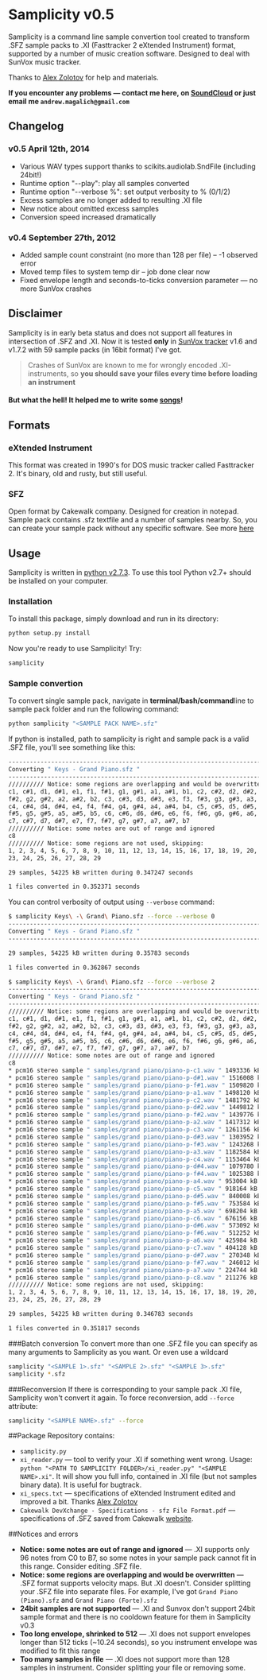 # Samplicity v0.5
Samplicity is a command line sample convertion tool created to transform .SFZ sample packs to .XI (Fasttracker 2 eXtended Instrument) format, supported by a number of music creation software. Designed to deal with SunVox music tracker.

Thanks to [Alex Zolotov](http://www.warmplace.ru/) for help and materials.

**If you encounter any problems — contact me here, on [SoundCloud](http://soundcloud.com/convergent) or just email me ```andrew.magalich@gmail.com```**

## Changelog

### v0.5 April 12th, 2014

* Various WAV types support thanks to scikits.audiolab.SndFile (including 24bit!)
* Runtime option "--play": play all samples converted
* Runtime option "--verbose %": set output verbosity to % (0/1/2)
* Excess samples are no longer added to resulting .XI file
* New notice about omitted excess samples
* Conversion speed increased dramatically

### v0.4 September 27th, 2012

* Added sample count constraint (no more than 128 per file) – -1 observed error
* Moved temp files to system temp dir – job done clear now
* Fixed envelope length and seconds-to-ticks conversion parameter — no more SunVox crashes

## Disclaimer
Samplicity is in early beta status and does not support all features in intersection of .SFZ and .XI. Now it is tested **only** in [SunVox tracker](http://www.warmplace.ru/soft/sunvox/) v1.6 and v1.7.2 with 59 sample packs (in 16bit format) I've got.

> Crashes of SunVox are known to me for wrongly encoded .XI-instruments, so **you should save your files every time before loading an instrument**

#### But what the hell! It helped me to write some [songs](http://soundcloud.com/convergent)!

## Formats
### eXtended Instrument
This format was created in 1990's for DOS music tracker called Fasttracker 2. It's binary, old and rusty, but still useful.
### SFZ
Open format by Cakewalk company. Designed for creation in notepad. Sample pack contains .sfz textfile and a number of samples nearby. So, you can create your sample pack without any specific software. See more [here](http://www.cakewalk.com/DevXchange/article.aspx?aid=108)

## Usage
Samplicity is written in [python v2.7.3](http://www.python.org/). To use this tool Python v2.7+ should be installed on your computer.

### Installation
To install this package, simply download and run in its directory:

```bash
python setup.py install
```

Now you're ready to use Samplicity! Try:

```bash
samplicity
```

### Sample convertion
To convert single sample pack, navigate in **terminal/bash/command**line to sample pack folder and run the following command:

```bash
python samplicity "<SAMPLE PACK NAME>.sfz"
```

If python is installed, path to samplicity is right and sample pack is a valid .SFZ file, you'll see something like this:

```bash
--------------------------------------------------------------------------------
Converting " Keys - Grand Piano.sfz "
--------------------------------------------------------------------------------
////////// Notice: some regions are overlapping and would be overwritten
c1, c#1, d1, d#1, e1, f1, f#1, g1, g#1, a1, a#1, b1, c2, c#2, d2, d#2, e2, f2,
f#2, g2, g#2, a2, a#2, b2, c3, c#3, d3, d#3, e3, f3, f#3, g3, g#3, a3, a#3, b3,
c4, c#4, d4, d#4, e4, f4, f#4, g4, g#4, a4, a#4, b4, c5, c#5, d5, d#5, e5, f5,
f#5, g5, g#5, a5, a#5, b5, c6, c#6, d6, d#6, e6, f6, f#6, g6, g#6, a6, a#6, b6,
c7, c#7, d7, d#7, e7, f7, f#7, g7, g#7, a7, a#7, b7
////////// Notice: some notes are out of range and ignored
c8
////////// Notice: some regions are not used, skipping:
1, 2, 3, 4, 5, 6, 7, 8, 9, 10, 11, 12, 13, 14, 15, 16, 17, 18, 19, 20, 21, 22,
23, 24, 25, 26, 27, 28, 29

29 samples, 54225 kB written during 0.347247 seconds

1 files converted in 0.352371 seconds
```

You can control verbosity of output using ```--verbose``` command:

```bash
$ samplicity Keys\ -\ Grand\ Piano.sfz --force --verbose 0
--------------------------------------------------------------------------------
Converting " Keys - Grand Piano.sfz "
--------------------------------------------------------------------------------

29 samples, 54225 kB written during 0.35783 seconds

1 files converted in 0.362867 seconds
```

```bash
$ samplicity Keys\ -\ Grand\ Piano.sfz --force --verbose 2
--------------------------------------------------------------------------------
Converting " Keys - Grand Piano.sfz "
--------------------------------------------------------------------------------
////////// Notice: some regions are overlapping and would be overwritten
c1, c#1, d1, d#1, e1, f1, f#1, g1, g#1, a1, a#1, b1, c2, c#2, d2, d#2, e2, f2,
f#2, g2, g#2, a2, a#2, b2, c3, c#3, d3, d#3, e3, f3, f#3, g3, g#3, a3, a#3, b3,
c4, c#4, d4, d#4, e4, f4, f#4, g4, g#4, a4, a#4, b4, c5, c#5, d5, d#5, e5, f5,
f#5, g5, g#5, a5, a#5, b5, c6, c#6, d6, d#6, e6, f6, f#6, g6, g#6, a6, a#6, b6,
c7, c#7, d7, d#7, e7, f7, f#7, g7, g#7, a7, a#7, b7
////////// Notice: some notes are out of range and ignored
c8
* pcm16 stereo sample " samples/grand piano/piano-p-c1.wav " 1493336 kB
* pcm16 stereo sample " samples/grand piano/piano-p-d#1.wav " 1516008 kB
* pcm16 stereo sample " samples/grand piano/piano-p-f#1.wav " 1509820 kB
* pcm16 stereo sample " samples/grand piano/piano-p-a1.wav " 1498120 kB
* pcm16 stereo sample " samples/grand piano/piano-p-c2.wav " 1481792 kB
* pcm16 stereo sample " samples/grand piano/piano-p-d#2.wav " 1449812 kB
* pcm16 stereo sample " samples/grand piano/piano-p-f#2.wav " 1439776 kB
* pcm16 stereo sample " samples/grand piano/piano-p-a2.wav " 1417312 kB
* pcm16 stereo sample " samples/grand piano/piano-p-c3.wav " 1261156 kB
* pcm16 stereo sample " samples/grand piano/piano-p-d#3.wav " 1303952 kB
* pcm16 stereo sample " samples/grand piano/piano-p-f#3.wav " 1243268 kB
* pcm16 stereo sample " samples/grand piano/piano-p-a3.wav " 1182584 kB
* pcm16 stereo sample " samples/grand piano/piano-p-c4.wav " 1153464 kB
* pcm16 stereo sample " samples/grand piano/piano-p-d#4.wav " 1079780 kB
* pcm16 stereo sample " samples/grand piano/piano-p-f#4.wav " 1025388 kB
* pcm16 stereo sample " samples/grand piano/piano-p-a4.wav " 953004 kB
* pcm16 stereo sample " samples/grand piano/piano-p-c5.wav " 918164 kB
* pcm16 stereo sample " samples/grand piano/piano-p-d#5.wav " 840008 kB
* pcm16 stereo sample " samples/grand piano/piano-p-f#5.wav " 753584 kB
* pcm16 stereo sample " samples/grand piano/piano-p-a5.wav " 698204 kB
* pcm16 stereo sample " samples/grand piano/piano-p-c6.wav " 676156 kB
* pcm16 stereo sample " samples/grand piano/piano-p-d#6.wav " 573092 kB
* pcm16 stereo sample " samples/grand piano/piano-p-f#6.wav " 512252 kB
* pcm16 stereo sample " samples/grand piano/piano-p-a6.wav " 425984 kB
* pcm16 stereo sample " samples/grand piano/piano-p-c7.wav " 404128 kB
* pcm16 stereo sample " samples/grand piano/piano-p-d#7.wav " 270348 kB
* pcm16 stereo sample " samples/grand piano/piano-p-f#7.wav " 246012 kB
* pcm16 stereo sample " samples/grand piano/piano-p-a7.wav " 224744 kB
* pcm16 stereo sample " samples/grand piano/piano-p-c8.wav " 211276 kB
////////// Notice: some regions are not used, skipping:
1, 2, 3, 4, 5, 6, 7, 8, 9, 10, 11, 12, 13, 14, 15, 16, 17, 18, 19, 20, 21, 22,
23, 24, 25, 26, 27, 28, 29

29 samples, 54225 kB written during 0.346783 seconds

1 files converted in 0.351817 seconds
```

###Batch conversion
To convert more than one .SFZ file you can specify as many arguments to Samplicity as you want. Or even use a wildcard

```bash
samplicity "<SAMPLE 1>.sfz" "<SAMPLE 2>.sfz" "<SAMPLE 3>.sfz"
samplicity *.sfz
```

###Reconversion
If there is corresponding to your sample pack .XI file, Samplicity won't convert it again. To force reconversion, add ```--force``` attribute:

```bash
samplicity "<SAMPLE NAME>.sfz" --force
```

##Package
Repository contains:

* ```samplicity.py```
* ```xi_reader.py``` — tool to verify your .XI if something went wrong. Usage: ```python "<PATH TO SAMPLICITY FOLDER>/xi_reader.py" "<SAMPLE NAME>.xi"```. It will show you full info, contained in .XI file (but not samples binary data). It is useful for bugtrack.
* ```xi_specs.txt``` — specifications of eXtended Instrument edited and improved a bit. Thanks [Alex Zolotov](http://www.warmplace.ru/)
* ```Cakewalk DevXchange - Specifications - sfz File Format.pdf``` — specifications of .SFZ saved from Cakewalk [website](http://www.cakewalk.com/DevXchange/article.aspx?aid=108).

##Notices and errors
* **Notice: some notes are out of range and ignored** — .XI supports only 96 notes from C0 to B7, so some notes in your sample pack cannot fit in this range. Consider editing .SFZ file.
* **Notice: some regions are overlapping and would be overwritten** — .SFZ format supports velocity maps. But .XI doesn't. Consider splitting your .SFZ file into separate files. For example, I've got ```Grand Piano (Piano).sfz``` and ```Grand Piano (Forte).sfz```
* **24bit samples are not supported** — .XI and Sunvox don't support 24bit sample format and there is no cooldown feature for them in Samplicity v0.3
* **Too long envelope, shrinked to 512** — .XI does not support envelopes longer than 512 ticks (~10.24 seconds), so you instrument envelope was modified to fit this range
* **Too many samples in file** — .XI does not support more than 128 samples in instrument. Consider splitting your file or removing some.